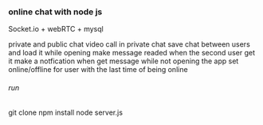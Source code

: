 <h3> online chat with node js </h3>
Socket.io + webRTC + mysql

private and public chat
video call in private chat
save chat between users and load it while opening
make message readed when the second user get it
make a notfication when get message while not opening the app
set online/offline for user with the last time of being online

<h6> run </h6>
git clone
npm install
node server.js

